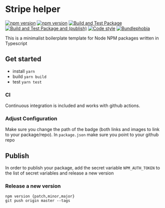 # Stripe helper

[![npm version](https://badge.fury.io/js/@nexys%2Fstripe.svg)](https://www.npmjs.com/package/@nexys%2Fstripe)
[![npm version](https://img.shields.io/npm/v/@nexys%2Fstripe.svg)](https://www.npmjs.com/package/@nexys%2Fstripe)
[![Build and Test Package](https://github.com/nexys-system/stripe/actions/workflows/yarn.yml/badge.svg)](https://github.com/nexys-system/stripe/actions/workflows/yarn.yml)
[![Build and Test Package and (publish)](https://github.com/nexys-system/stripe/actions/workflows/publish.yml/badge.svg)](https://github.com/nexys-system/stripe/actions/workflows/publish.yml)
[![Code style](https://img.shields.io/badge/code_style-prettier-ff69b4.svg)](https://prettier.io/)
[![Bundlephobia](https://badgen.net/bundlephobia/min/@nexys%2Fstripe)](https://bundlephobia.com/result?p=@nexys%2Fstripe)

This is a minimalist boilerplate template for Node NPM packages written in Typescript

## Get started

- install `yarn`
- build `yarn build`
- test `yarn test`

### CI

Continuous integration is included and works with github actions.

### Adjust Configuration

Make sure you change the path of the badge (both links and images to link to your package/repo). In `package.json` make sure you point to your github repo

## Publish

In order to publish your package, add the secret variable `NPM_AUTH_TOKEN` to the list of secret variables and release a new version

### Release a new version

```
npm version {patch,minor,major}
git push origin master --tags
```
